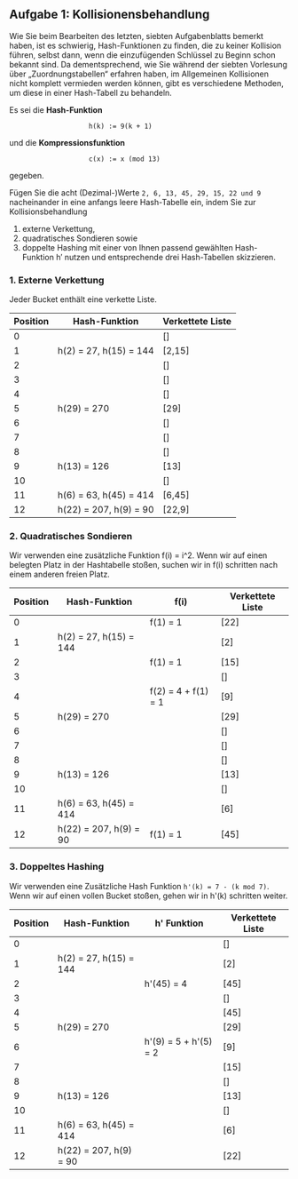 ## Aufgabe 1: Kollisionensbehandlung

Wie Sie beim Bearbeiten des letzten, siebten Aufgabenblatts bemerkt haben, ist es schwierig,
Hash-Funktionen zu finden, die zu keiner Kollision führen, selbst dann, wenn die einzufügenden
Schlüssel zu Beginn schon bekannt sind. Da dementsprechend, wie Sie während der siebten
Vorlesung über „Zuordnungstabellen“ erfahren haben, im Allgemeinen Kollisionen nicht komplett
vermieden werden können, gibt es verschiedene Methoden, um diese in einer Hash-Tabell zu
behandeln.

Es sei die **Hash-Funktion**

                        h(k) := 9(k + 1)
und die **Kompressionsfunktion**

                        c(x) := x (mod 13)
gegeben.

Fügen Sie die acht (Dezimal-)Werte
``2, 6, 13, 45, 29, 15, 22 und 9``
nacheinander in eine anfangs leere Hash-Tabelle ein, indem Sie zur Kollisionsbehandlung

1. externe Verkettung,
2. quadratisches Sondieren sowie
3. doppelte Hashing mit einer von Ihnen passend gewählten Hash-Funktion h′
   nutzen und entsprechende drei Hash-Tabellen skizzieren.

### 1. Externe Verkettung

Jeder Bucket enthält eine verkette Liste.

| Position | Hash-Funktion          | Verkettete Liste |
|----------|------------------------|------------------|
| 0        |                        | []               |
| 1        | h(2) = 27, h(15) = 144 | [2,15]           |
| 2        |                        | []               |
| 3        |                        | []               |
| 4        |                        | []               |
| 5        | h(29) = 270            | [29]             |
| 6        |                        | []               |
| 7        |                        | []               |
| 8        |                        | []               |
| 9        | h(13) = 126            | [13]             |
| 10       |                        | []               |
| 11       | h(6) = 63, h(45) = 414 | [6,45]           |
| 12       | h(22) = 207, h(9) = 90 | [22,9]           |




### 2. Quadratisches Sondieren

Wir verwenden eine zusätzliche Funktion f(i) = i^2. Wenn wir auf einen belegten Platz in der Hashtabelle stoßen, 
suchen wir in f(i) schritten nach einem anderen freien Platz.  

| Position | Hash-Funktion          | f(i)                | Verkettete Liste |
|----------|------------------------|---------------------|------------------|
| 0        |                        | f(1) = 1            | [22]             |
| 1        | h(2) = 27, h(15) = 144 |                     | [2]              |
| 2        |                        | f(1) = 1            | [15]             |
| 3        |                        |                     | []               |
| 4        |                        | f(2) = 4 + f(1) = 1 | [9]              |
| 5        | h(29) = 270            |                     | [29]             |
| 6        |                        |                     | []               |
| 7        |                        |                     | []               |
| 8        |                        |                     | []               |
| 9        | h(13) = 126            |                     | [13]             |
| 10       |                        |                     | []               |
| 11       | h(6) = 63, h(45) = 414 |                     | [6]              |
| 12       | h(22) = 207, h(9) = 90 | f(1) = 1            | [45]             |


### 3. Doppeltes Hashing

Wir verwenden eine Zusätzliche Hash Funktion ``h'(k) = 7 - (k mod 7)``. Wenn wir auf 
einen vollen Bucket stoßen, gehen wir in h'(k) schritten weiter.

| Position | Hash-Funktion          | h' Funktion           | Verkettete Liste |
|----------|------------------------|-----------------------|------------------|
| 0        |                        |                       | []               |
| 1        | h(2) = 27, h(15) = 144 |                       | [2]              |
| 2        |                        | h'(45) = 4            | [45]             |
| 3        |                        |                       | []               |
| 4        |                        |                       | [45]             |
| 5        | h(29) = 270            |                       | [29]             |
| 6        |                        | h'(9) = 5 + h'(5) = 2 | [9]              |
| 7        |                        |                       | [15]             |
| 8        |                        |                       | []               |
| 9        | h(13) = 126            |                       | [13]             |
| 10       |                        |                       | []               |
| 11       | h(6) = 63, h(45) = 414 |                       | [6]              |
| 12       | h(22) = 207, h(9) = 90 |                       | [22]             |

